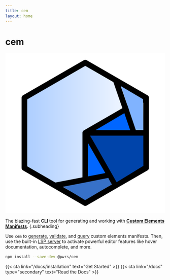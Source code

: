 ```yaml
---
title: cem
layout: home
---
```

# cem

![A hexagon with a spiderweb pattern spiraling into the bottom right corner](/images/logo.svg)

The blazing-fast **CLI** tool for generating and working with **[Custom Elements Manifests][schema]**. 
{.subheading}

Use `cem` to [generate][generate], [validate][validate], and [query][search] 
custom elements manifests. Then, use the built-in [LSP server][lsp] to activate powerful 
editor features like hover documentation, autocomplete, and more.

```bash
npm install --save-dev @pwrs/cem
```

<div class="mt-3 grid-2">
  {{< cta link="/docs/installation" text="Get Started" >}}
  {{< cta link="/docs" type="secondary" text="Read the Docs" >}}
</div>

[schema]: https://github.com/webcomponents/custom-elements-manifest/
[generate]: ./docs/commands/generate/
[validate]: ./docs/commands/validate/
[search]: ./docs/commands/search/
[lsp]: ./docs/lsp/
